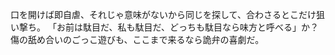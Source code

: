 口を開けば即自虐、それじゃ意味がないから同じを探して、合わさるとこだけ狙い撃ち。
「お前は駄目だ、私も駄目だ、どっちも駄目なら味方と呼べる」か？
傷の舐め合いのごっこ遊びも、ここまで来るなら詭弁の喜劇だ。